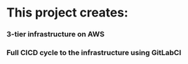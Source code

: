 # This project creates:
### 3-tier infrastructure on AWS
### Full CICD cycle to the infrastructure using GitLabCI
